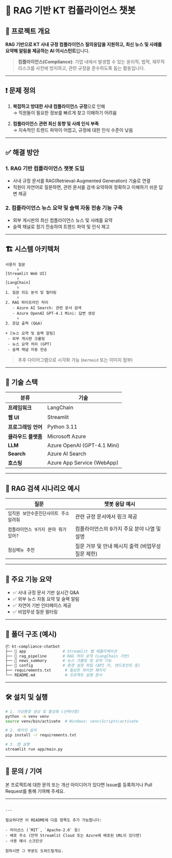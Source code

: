 # 📘 RAG 기반 KT 컴플라이언스 챗봇

## 📝 프로젝트 개요

**RAG 기반으로 KT 사내 규정 컴플라이언스 질의응답을 지원하고, 최신 뉴스 및 사례를 요약해 알림을 제공하는 AI 어시스턴트**입니다.

> **컴플라이언스(Compliance)**: 기업 내에서 발생할 수 있는 윤리적, 법적, 재무적 리스크를 사전에 방지하고, 관련 규정을 준수하도록 돕는 활동입니다.

---

## ❗ 문제 정의

1. **복잡하고 방대한 사내 컴플라이언스 규정**으로 인해  
   → 직원들이 필요한 정보를 빠르게 찾고 이해하기 어려움  

2. **컴플라이언스 관련 최신 동향 및 사례 인식 부족**  
   → 지속적인 트렌드 파악이 어렵고, 규정에 대한 인식 수준이 낮음

---

## ✅ 해결 방안

### 1. RAG 기반 컴플라이언스 챗봇 도입
- 사내 규정 문서를 RAG(Retrieval-Augmented Generation) 기술로 연결  
- 직원이 자연어로 질문하면, 관련 문서를 검색·요약하여 정확하고 이해하기 쉬운 답변 제공  

### 2. 컴플라이언스 뉴스 요약 및 슬랙 자동 전송 기능 구축
- 외부 게시판의 최신 컴플라이언스 뉴스 및 사례를 요약  
- 슬랙 채널로 정기 전송하여 트렌드 파악 및 인식 제고

---

## 🏗️ 시스템 아키텍처

```plaintext
사용자 질문
     ↓
[Streamlit Web UI]
     ↓
[LangChain]
     ↓
1. 질문 의도 분석 및 필터링
     ↓
2. RAG 파이프라인 처리
   - Azure AI Search: 관련 문서 검색
   - Azure OpenAI GPT-4.1 Mini: 답변 생성
     ↓
3. 응답 출력 (Q&A)

+ [뉴스 요약 및 슬랙 알림]
 - 외부 게시판 크롤링
 - 뉴스 요약 처리 (GPT)
 - 슬랙 채널 자동 전송
````

> 추후 다이어그램으로 시각화 가능 (`mermaid` 또는 이미지 첨부)

---

## 🧰 기술 스택

| 분류           | 기술                          |
| ------------ | --------------------------- |
| **프레임워크**    | LangChain                   |
| **웹 UI**     | Streamlit                   |
| **프로그래밍 언어** | Python 3.11                 |
| **클라우드 플랫폼** | Microsoft Azure             |
| **LLM**      | Azure OpenAI (GPT-4.1 Mini) |
| **Search**   | Azure AI Search             |
| **호스팅**      | Azure App Service (WebApp)  |

---

## 💬 RAG 검색 시나리오 예시

| 질문                     | 챗봇 응답 예시                       |
| ---------------------- | ------------------------------ |
| `임직원 보안수준진단사이트 주소 알려줘` | 관련 규정 문서에서 링크 제공               |
| `컴플라이언스 9가지 분야 뭐가 있어?` | 컴플라이언스의 9가지 주요 분야 나열 및 설명      |
| `점심메뉴 추천`              | 질문 거부 및 안내 메시지 출력 (비업무성 질문 제한) |

---

## 📌 주요 기능 요약

* ✅ 사내 규정 문서 기반 실시간 Q&A
* ✅ 외부 뉴스 자동 요약 및 슬랙 알림
* ✅ 자연어 기반 인터페이스 제공
* ✅ 비업무성 질문 필터링

---

## 📂 폴더 구조 (예시)

```bash
📦 kt-compliance-chatbot
├── 📁 app                # Streamlit 웹 애플리케이션
├── 📁 rag_pipeline       # RAG 처리 로직 (LangChain 기반)
├── 📁 news_summary       # 뉴스 크롤링 및 요약 기능
├── 📁 config             # 환경 설정 파일 (API 키, 엔드포인트 등)
├── requirements.txt      # 필요한 파이썬 패키지
└── README.md             # 프로젝트 설명 문서
```

---

## 🛠️ 설치 및 실행

```bash
# 1. 가상환경 생성 및 활성화 (선택사항)
python -m venv venv
source venv/bin/activate  # Windows: venv\Scripts\activate

# 2. 패키지 설치
pip install -r requirements.txt

# 3. 앱 실행
streamlit run app/main.py
```

---

## 📮 문의 / 기여

본 프로젝트에 대한 문의 또는 개선 아이디어가 있다면 Issue를 등록하거나 Pull Request를 통해 기여해 주세요.

---

```

---

필요하다면 이 README에 다음 항목도 추가 가능합니다:

- 라이선스 (`MIT`, `Apache-2.0` 등)
- 배포 주소 (만약 Streamlit Cloud 또는 Azure에 배포된 URL이 있다면)
- 사용 예시 스크린샷

원하시면 그 부분도 도와드릴게요.
```
